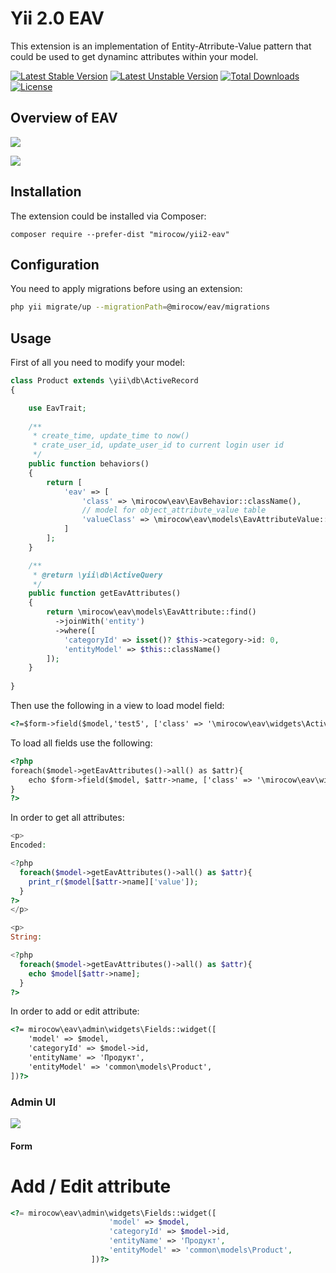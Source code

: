 Yii 2.0 EAV
===========

This extension is an implementation of Entity-Atrribute-Value pattern that could be used to get dynaminc attributes within your model.

[![Latest Stable Version](https://poser.pugx.org/mirocow/yii2-eav/v/stable)](https://packagist.org/packages/mirocow/yii2-eav) [![Latest Unstable Version](https://poser.pugx.org/mirocow/yii2-eav/v/unstable)](https://packagist.org/packages/mirocow/yii2-eav) [![Total Downloads](https://poser.pugx.org/mirocow/yii2-eav/downloads)](https://packagist.org/packages/mirocow/yii2-eav) [![License](https://poser.pugx.org/mirocow/yii2-eav/license)](https://packagist.org/packages/mirocow/yii2-eav)

## Overview of EAV

![](https://leto37g.storage.yandex.net/rdisk/39e002d318fd33be41970b967b4303c37a1f4b16403d63682ab886d651ce802a/inf/Hog8_iKY1Wf6sUzNXwwgMSF5sTcPdaFgbR-Kev1KBV5sArQFlpqATaNEgJIrClgwB4eC4zSs9Zb6gn5qKFu2og==?uid=0&filename=2015-10-20%2019-27-25%20Update%20Product%20%D0%93%D0%B5%D0%BD%D0%B5%D1%80%D0%B0%D1%82%D0%BE%D1%80%201%20-%20Google%20Chrome.png&disposition=inline&hash=&limit=0&content_type=image%2Fpng&tknv=v2&rtoken=59fdb448c386267c139e95574b212b70&force_default=no&ycrid=na-867e638af3256a70a221ab782049b1dc-downloader5g)

![](https://leto26g.storage.yandex.net/rdisk/c1e8a4e578fc7eb81f15e55b3b701b579a956f3f50b970317a45be77ea74e29e/inf/GXjb0Acw_fJH0kKchSpN6X8lFiJUhZLz2crK1-A3jya-ivvSMVWOB5sfgVJI3Dx8XCMkbuSuHpDJv9TmLFnssA==?uid=0&filename=2015-10-21%2017-32-33%20SQLyog%20Ultimate%20-%20%5Bdebian7.loc%20jiajiayoupin_loc%20-%20root%40localhost%20-%20Using%20SSH%20tunnel%20to%20debian7.loc%20%5D.png&disposition=inline&hash=&limit=0&content_type=image%2Fpng&tknv=v2&rtoken=c8232271c6f3b63bd82fe2d7bfd172c5&force_default=no&ycrid=na-d3258093d3bed98ec93d783e2d9412ab-downloader6g)

## Installation

The extension could be installed via Composer:

```
composer require --prefer-dist "mirocow/yii2-eav"
```

## Configuration

You need to apply migrations before using an extension:

``` sh
php yii migrate/up --migrationPath=@mirocow/eav/migrations
```

## Usage

First of all you need to modify your model:

``` php
class Product extends \yii\db\ActiveRecord
{

    use EavTrait;
    
    /**
     * create_time, update_time to now()
     * crate_user_id, update_user_id to current login user id
     */
    public function behaviors()
    {
        return [
            'eav' => [
                'class' => \mirocow\eav\EavBehavior::className(),
                // model for object_attribute_value table
                'valueClass' => \mirocow\eav\models\EavAttributeValue::className(),
            ]
        ];
    }

    /**
     * @return \yii\db\ActiveQuery
     */
    public function getEavAttributes()
    {       
        return \mirocow\eav\models\EavAttribute::find()
          ->joinWith('entity')
          ->where([
            'categoryId' => isset()? $this->category->id: 0,
            'entityModel' => $this::className()
        ]);  
    }
    
}
```

Then use the following in a view to load model field:

``` html
<?=$form->field($model,'test5', ['class' => '\mirocow\eav\widgets\ActiveField'])->eavInput(); ?>
```

To load all fields use the following:

``` html
<?php
foreach($model->getEavAttributes()->all() as $attr){
    echo $form->field($model, $attr->name, ['class' => '\mirocow\eav\widgets\ActiveField'])->eavInput();
}        
?>
```

In order to get all attributes:

```php
<p>
Encoded:

<?php
  foreach($model->getEavAttributes()->all() as $attr){
    print_r($model[$attr->name]['value']);
  }
?>
</p> 

<p>
String:

<?php
  foreach($model->getEavAttributes()->all() as $attr){
    echo $model[$attr->name];
  }
?>
```

In order to add or edit attribute:

``` html
<?= mirocow\eav\admin\widgets\Fields::widget([
    'model' => $model,
    'categoryId' => $model->id,
    'entityName' => 'Продукт',
    'entityModel' => 'common\models\Product',
])?>
```

### Admin UI

![](https://leto11e.storage.yandex.net/rdisk/ea7a2991d3fe6c8bbcd3e0dcad7465a0e27c6873d849018c4a97045c106af450/inf/I2_HSvy0rl4zZnRWw23cDzVCCdCGCscflHsesyE_019vyeFyKxP5r-9ZqUgmd7CxPrZeKYt1aF9KOBNwHDqKLw==?uid=0&filename=2015-10-23%2017-21-51%20admin.jiajiayoupin.loc%20eav%20-%20Google%20Chrome.png&disposition=inline&hash=&limit=0&content_type=image%2Fpng&tknv=v2&rtoken=c8232271c6f3b63bd82fe2d7bfd172c5&force_default=no&ycrid=na-d57c811c7608fb4f1b727503f1204614-downloader9g)                 
#### Form

Add / Edit attribute
=====

``` php
<?= mirocow\eav\admin\widgets\Fields::widget([
                      'model' => $model,
                      'categoryId' => $model->id,
                      'entityName' => 'Продукт',
                      'entityModel' => 'common\models\Product',
                  ])?>
```
